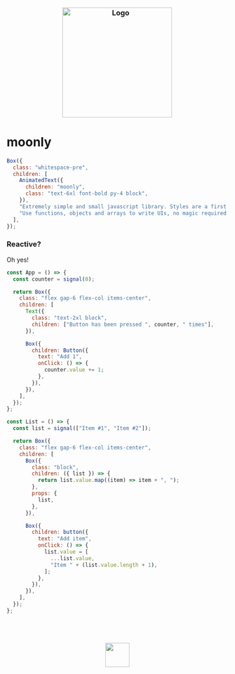 <h3 align="center">
	<img src="https://github.com/didair/moonly/blob/main/docs/moonly_color.png?raw=true" width="250" alt="Logo"/><br/>
</h3>

# moonly

```javascript
Box({
  class: "whitespace-pre",
  children: [
    AnimatedText({
      children: "moonly",
      class: "text-6xl font-bold py-4 block",
    }),
    "Extremely simple and small javascript library. Styles are a first class citizen.\n",
    "Use functions, objects and arrays to write UIs, no magic required.",
  ],
});
```

### Reactive?

Oh yes!

```javascript
const App = () => {
  const counter = signal(0);

  return Box({
    class: "flex gap-6 flex-col items-center",
    children: [
      Text({
        class: "text-2xl block",
        children: ["Button has been pressed ", counter, " times"],
      }),

      Box({
        children: Button({
          text: "Add 1",
          onClick: () => {
            counter.value += 1;
          },
        }),
      }),
    ],
  });
};

const List = () => {
  const list = signal(["Item #1", "Item #2"]);

  return Box({
    class: "flex gap-6 flex-col items-center",
    children: [
      Box({
        class: "block",
        children: ({ list }) => {
          return list.value.map((item) => item + ", ");
        },
        props: {
          list,
        },
      }),

      Box({
        children: button({
          text: "Add item",
          onClick: () => {
            list.value = [
              ...list.value,
              "Item " + (list.value.length + 1),
            ];
          },
        }),
      }),
    ],
  });
};
```

<p align="center">
	<br /><br /><br />
	<img src="https://github.com/didair/moonly/blob/main/docs/moonly_icon.png?raw=true" width="55" />
</p>

